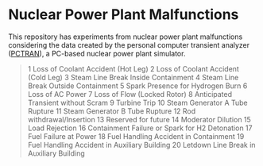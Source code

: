 # Nuclear Power Plant Malfunctions

This repository has experiments from nuclear power plant malfunctions considering the data created by the personal computer transient analyzer ([PCTRAN](http://www.microsimtech.com/pctran)), a PC-based nuclear power plant simulator.
 

>1 Loss of Coolant Accident (Hot Leg)
>2 Loss of Coolant Accident (Cold Leg)
>3 Steam Line Break Inside Containment
>4 Steam Line Break Outside Containment
>5 Spark Presence for Hydrogen Burn
>6 Loss of AC Power
>7 Loss of Flow (Locked Rotor)
>8 Anticipated Transient without Scram
>9 Turbine Trip
>10 Steam Generator A Tube Rupture
>11 Steam Generator B Tube Rupture
>12 Rod withdrawal/Insertion
>13 Reserved for future
>14 Moderator Dilution
>15 Load Rejection
>16 Containment Failure or Spark for H2 Detonation
>17 Fuel Failure at Power
>18 Fuel Handling Accident in Containment
>19 Fuel Handling Accident in Auxiliary Building
>20 Letdown Line Break in Auxiliary Building
